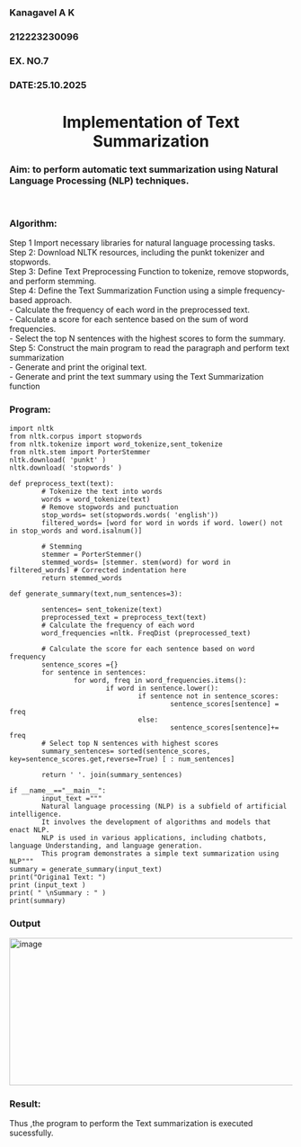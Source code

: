 <H3>Kanagavel A K</H3>
<H3>212223230096</H3>
<H3>EX. NO.7</H3>
<H3>DATE:25.10.2025</H3>
<H1 ALIGN =CENTER>Implementation of Text  Summarization</H1>
<H3>Aim: to perform automatic text summarization using Natural Language Processing (NLP) techniques. </H3> 
 <BR>
<h3>Algorithm:</h3>
Step 1 Import necessary libraries for natural language processing tasks.<BR>
Step 2: Download NLTK resources, including the punkt tokenizer and stopwords.<BR>
Step 3: Define Text Preprocessing Function to tokenize, remove stopwords, and perform stemming.<BR>
Step 4: Define the Text Summarization Function using a simple frequency-based approach.<br>
    - Calculate the frequency of each word in the preprocessed text.<br>
    - Calculate a score for each sentence based on the sum of word frequencies.<br>
    - Select the top N sentences with the highest scores to form the summary.<br>
Step 5: Construct the main program to read the paragraph  and perform text summarization<br>
      - Generate and print the original text.<br>
      - Generate and print the text summary using the  Text Summarization function<br>
<H3>Program:</H3>

```
import nltk
from nltk.corpus import stopwords
from nltk.tokenize import word_tokenize,sent_tokenize
from nltk.stem import PorterStemmer
nltk.download( 'punkt' )
nltk.download( 'stopwords' )

def preprocess_text(text):
        # Tokenize the text into words
        words = word_tokenize(text)
        # Remove stopwords and punctuation
        stop_words= set(stopwords.words( 'english'))
        filtered_words= [word for word in words if word. lower() not in stop_words and word.isalnum()]

        # Stemming
        stemmer = PorterStemmer()
        stemmed_words= [stemmer. stem(word) for word in filtered_words] # Corrected indentation here
        return stemmed_words

def generate_summary(text,num_sentences=3):

        sentences= sent_tokenize(text)
        preprocessed_text = preprocess_text(text)
        # Calculate the frequency of each word
        word_frequencies =nltk. FreqDist (preprocessed_text)

        # Calculate the score for each sentence based on word frequency
        sentence_scores ={}
        for sentence in sentences:
                for word, freq in word_frequencies.items():
                        if word in sentence.lower():
                                if sentence not in sentence_scores:
                                        sentence_scores[sentence] = freq
                                else:
                                        sentence_scores[sentence]+= freq
        # Select top N sentences with highest scores
        summary_sentences= sorted(sentence_scores, key=sentence_scores.get,reverse=True) [ : num_sentences]

        return ' '. join(summary_sentences)

if __name__=="__main__":
        input_text ="""
        Natural language processing (NLP) is a subfield of artificial intelligence.
        It involves the development of algorithms and models that enact NLP.
        NLP is used in various applications, including chatbots, language Understanding, and language generation.
        This program demonstrates a simple text summarization using NLP"""
summary = generate_summary(input_text)
print("Origina1 Text: ")
print (input_text )
print( " \nSummary : " )
print(summary)
```

<H3>Output</H3>

<img width="1404" height="262" alt="image" src="https://github.com/user-attachments/assets/bb7c5797-cdf5-4445-aba7-3b5c489d3ed5" />


<H3>Result:</H3>
Thus ,the program to perform the Text summarization is executed sucessfully.

